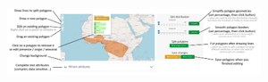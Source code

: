 <div style="text-align: center;"><img src="sRedList_cheatsheet_EditPolygons.png" alt="Cheatsheet_polygons" style="width:90%;height:auto;"></div>
<br>